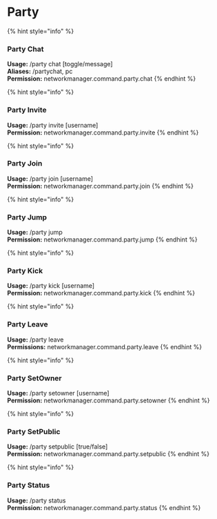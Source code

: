 # Party

{% hint style="info" %}
### &#x20;**Party Chat**

**Usage:** /party chat \[toggle/message]\
**Aliases:** /partychat, pc\
**Permission:** networkmanager.command.party.chat
{% endhint %}

{% hint style="info" %}
### &#x20;**Party Invite**

**Usage:** /party invite \[username]\
**Permission:** networkmanager.command.party.invite
{% endhint %}

{% hint style="info" %}
### &#x20;**Party Join**

**Usage:** /party join \[username]\
**Permission:** networkmanager.command.party.join
{% endhint %}

{% hint style="info" %}
### &#x20;**Party Jump**

**Usage:** /party jump\
**Permission:** networkmanager.command.party.jump
{% endhint %}

{% hint style="info" %}
### &#x20;**Party Kick**

**Usage:** /party kick \[username]\
**Permission:** networkmanager.command.party.kick
{% endhint %}

{% hint style="info" %}
### &#x20;**Party Leave**

**Usage:** /party leave\
**Permissions:** networkmanager.command.party.leave
{% endhint %}

{% hint style="info" %}
### &#x20;**Party SetOwner**

**Usage:** /party setowner \[username] \
**Permission:** networkmanager.command.party.setowner
{% endhint %}

{% hint style="info" %}
### **Party SetPublic**

**Usage:** /party setpublic \[true/false]\
**Permission:** networkmanager.command.party.setpublic
{% endhint %}

{% hint style="info" %}
### **Party Status**

**Usage:** /party status\
**Permission:** networkmanager.command.party.status
{% endhint %}

